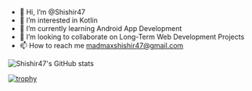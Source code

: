 - 👋 Hi, I’m @Shishir47
- 👀 I’m interested in Kotlin
- 🌱 I’m currently learning Android App Development
- 💞️ I’m looking to collaborate on Long-Term Web Development Projects
- 📫 How to reach me madmaxshishir47@gmail.com

![Shishir47's GitHub stats](https://github-readme-stats.vercel.app/api?username=shishir47&theme=dark&show_icons=true)

[![trophy](https://github-profile-trophy.vercel.app/?username=Shishir47)](https://github.com/ryo-ma/github-profile-trophy)

<!---
Shishir47/Shishir47 is a ✨ special ✨ repository because its `README.md` (this file) appears on your GitHub profile.
You can click the Preview link to take a look at your changes.
--->
